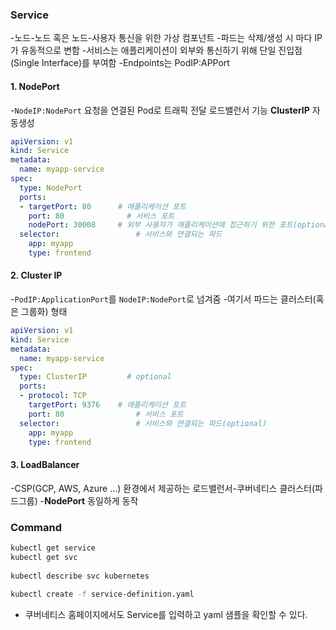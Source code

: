 ### Service
-노드-노드 혹은 노드-사용자 통신을 위한 가상 컴포넌트
-파드는 삭제/생성 시 마다 IP가 유동적으로 변함
-서비스는 애플리케이션이 외부와 통신하기 위해 단일 진입점(Single Interface)를 부여함
-Endpoints는 PodIP:APPort
 
 
#### 1. NodePort
-`NodeIP:NodePort` 요청을 연결된 Pod로 트래픽 전달
로드밸런서 기능
**ClusterIP** 자동생성
```yaml
apiVersion: v1
kind: Service
metadata:
  name: myapp-service
spec:
  type: NodePort
  ports:
  - targetPort: 80		# 애플리케이션 포트
    port: 80		      # 서비스 포트
    nodePort: 30008		# 외부 사용자가 애플리케이션에 접근하기 위한 포트(optional)
  selector:				    # 서비스와 연결되는 파드
    app: myapp
    type: frontend
```
 
#### 2. Cluster IP
-`PodIP:ApplicationPort`를 `NodeIP:NodePort`로 넘겨줌
-여기서 파드는 클러스터(혹은 그룹화) 형태
```yaml
apiVersion: v1
kind: Service
metadata:
  name: myapp-service
spec:
  type: ClusterIP		  # optional
  ports:
  - protocol: TCP
    targetPort: 9376	# 애플리케이션 포트
    port: 80			    # 서비스 포트
  selector:				    # 서비스와 연결되는 파드(optional)
    app: myapp
    type: frontend
```
 
#### 3. LoadBalancer
-CSP(GCP, AWS, Azure ...) 환경에서 제공하는 로드밸런서-쿠버네티스 클러스터(파드그룹)
-**NodePort** 동일하게 동작
 
 
### Command
```bash
kubectl get service
kubectl get svc
 
kubectl describe svc kubernetes
 
kubectl create -f service-definition.yaml
```
+ 쿠버네티스 홈페이지에서도 Service를 입력하고 yaml 샘플을 확인할 수 있다.
 
